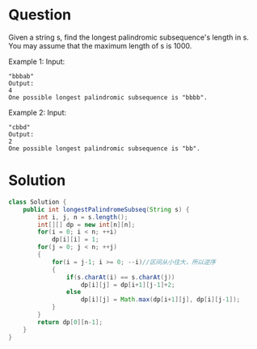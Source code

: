# Question
Given a string s, find the longest palindromic subsequence's length in s. You may assume that the maximum length of s is 1000.

Example 1:
    Input:
    
    "bbbab"
    Output:
    4
    One possible longest palindromic subsequence is "bbbb".
 

Example 2:
    Input:
    
    "cbbd"
    Output:
    2
    One possible longest palindromic subsequence is "bb".
# Solution
```java
class Solution {
    public int longestPalindromeSubseq(String s) {
        int i, j, n = s.length();
    	int[][] dp = new int[n][n];
        for(i = 0; i < n; ++i)
            dp[i][i] = 1;
    	for(j = 0; j < n; ++j)
    	{
    		for(i = j-1; i >= 0; --i)//区间从小往大，所以逆序
    		{
    			if(s.charAt(i) == s.charAt(j))
    				dp[i][j] = dp[i+1][j-1]+2;
    			else
    				dp[i][j] = Math.max(dp[i+1][j], dp[i][j-1]);
    		}
    	}
    	return dp[0][n-1];
    }
}
```